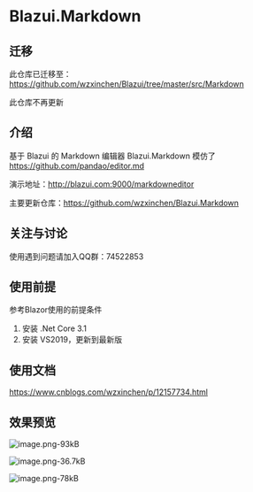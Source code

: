 # Blazui.Markdown

## 迁移
此仓库已迁移至：https://github.com/wzxinchen/Blazui/tree/master/src/Markdown

此仓库不再更新

## 介绍
基于 Blazui 的 Markdown 编辑器 Blazui.Markdown
模仿了 https://github.com/pandao/editor.md

演示地址：http://blazui.com:9000/markdowneditor

主要更新仓库：https://github.com/wzxinchen/Blazui.Markdown

## 关注与讨论

使用遇到问题请加入QQ群：74522853

## 使用前提
参考Blazor使用的前提条件

1. 安装 .Net Core 3.1
2. 安装 VS2019，更新到最新版

## 使用文档
https://www.cnblogs.com/wzxinchen/p/12157734.html
## 效果预览

![image.png-93kB][1]

![image.png-36.7kB][2]

![image.png-78kB][3]


  [1]: http://static.zybuluo.com/wzxinchen/3qz8aiy5dgnnv8zi5nrnms99/image.png
  [2]: http://static.zybuluo.com/wzxinchen/c6nd5mtpyygyxxij7se67l1m/image.png
  [3]: http://static.zybuluo.com/wzxinchen/wr3seks8lm3bzzip8vvxzrmr/image.png
